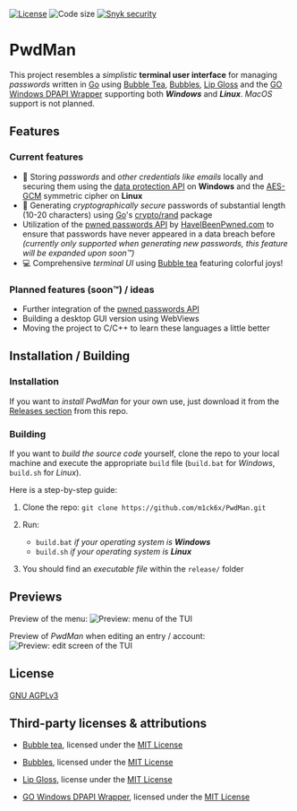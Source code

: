 [![License](https://img.shields.io/github/license/m1ck6x/PwdMan?style=for-the-badge)](https://github.com/m1ck6x/PwdMan/blob/main/LICENSE) ![Code size](https://img.shields.io/github/languages/code-size/m1ck6x/PwdMan?style=for-the-badge) [![Snyk security](https://img.shields.io/badge/Snyk_security-monitored-8C46BD?style=for-the-badge&logo=snyk)](https://snyk.io/test/github/m1ck6x/PwdMan/badge.svg)

# PwdMan

This project resembles a _simplistic_ **terminal user interface** for managing _passwords_ written in [Go] using [Bubble Tea], [Bubbles], [Lip Gloss] and the [GO Windows DPAPI Wrapper] supporting both **_Windows_** and **_Linux_**. _MacOS_ support is not planned.

## Features

### Current features

-   🔐 Storing _passwords_ and _other credentials like emails_ locally and securing them using the [data protection API] on **Windows** and the [AES-GCM] symmetric cipher on **Linux**
-   🔑 Generating _cryptographically secure_ passwords of substantial length (10-20 characters) using [Go]'s [crypto/rand] package
-   Utilization of the [pwned passwords API] by [HaveIBeenPwned.com](https://haveibeenpwned.com) to ensure that passwords have never appeared in a data breach before _(currently only supported when generating new passwords, this feature will be expanded upon soon™)_
-   💻 Comprehensive _terminal UI_ using [Bubble tea] featuring colorful joys!

### Planned features (soon™) / ideas

-   Further integration of the [pwned passwords API]
-   Building a desktop GUI version using WebViews
-   Moving the project to C/C++ to learn these languages a little better

## Installation / Building

### Installation

If you want to _install PwdMan_ for your own use, just download it from the [Releases section] from this repo.

### Building

If you want to _build the source code_ yourself, clone the repo to your local machine and execute the appropriate `build` file (`build.bat` for _Windows_, `build.sh` for _Linux_).

Here is a step-by-step guide:

1. Clone the repo: `git clone https://github.com/m1ck6x/PwdMan.git`

2. Run:

    - `build.bat` _if your operating system is **Windows**_
    - `build.sh` _if your operating system is **Linux**_

3. You should find an _executable file_ within the `release/` folder

## Previews

Preview of the menu:
![Preview: menu of the TUI](https://github.com/user-attachments/assets/abbca899-0277-4e28-8111-99d58fad46be)

Preview of _PwdMan_ when editing an entry / account:
![Preview: edit screen of the TUI](https://github.com/user-attachments/assets/746ddbb0-bc4d-4d80-9085-f818129a1bd4)

## License

[GNU AGPLv3](LICENSE)

## Third-party licenses & attributions

-   [Bubble tea], licensed under the [MIT License](https://github.com/charmbracelet/bubbletea/raw/main/LICENSE)

-   [Bubbles], licensed under the [MIT License](https://github.com/charmbracelet/bubbletea/raw/main/LICENSE)

-   [Lip Gloss], license under the [MIT License](https://github.com/charmbracelet/lipgloss/raw/master/LICENSE)

-   [GO Windows DPAPI Wrapper], licensed under the [MIT License](https://github.com/billgraziano/dpapi/raw/master/LICENSE)

[Go]: https://go.dev/
[data protection API]: https://wikipedia.org/wiki/Data_Protection_API
[AES-GCM]: https://wikipedia.org/wiki/Galois/Counter_Mode
[crypto/rand]: https://pkg.go.dev/crypto/rand
[pwned passwords API]: https://haveibeenpwned.com/API/v3#PwnedPasswords
[Releases section]: https://github.com/m1ck6x/pwdman/releases
[Bubble Tea]: https://github.com/charmbracelet/bubbletea
[Bubbles]: https://github.com/charmbracelet/bubbles
[Lip Gloss]: https://github.com/charmbracelet/lipgloss
[GO Windows DPAPI Wrapper]: https://github.com/billgraziano/dpapi
